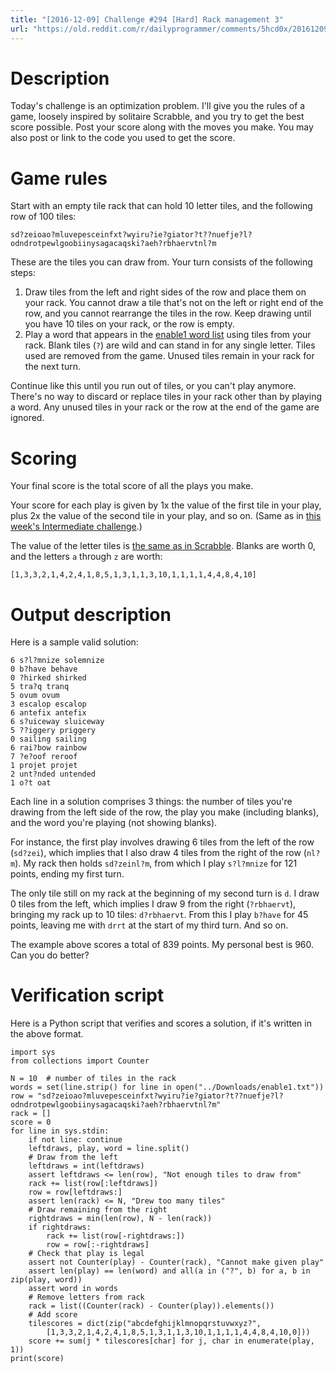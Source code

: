 ```yaml
---
title: "[2016-12-09] Challenge #294 [Hard] Rack management 3"
url: "https://old.reddit.com/r/dailyprogrammer/comments/5hcd0x/20161209_challenge_294_hard_rack_management_3/"
---
```


# Description

Today's challenge is an optimization problem. I'll give you the rules of a game, loosely inspired by solitaire Scrabble, and you try to get the best score possible. Post your score along with the moves you make. You may also post or link to the code you used to get the score.

# Game rules

Start with an empty tile rack that can hold 10 letter tiles, and the following row of 100 tiles:

    sd?zeioao?mluvepesceinfxt?wyiru?ie?giator?t??nuefje?l?odndrotpewlgoobiinysagacaqski?aeh?rbhaervtnl?m

These are the tiles you can draw from. Your turn consists of the following steps:

1. Draw tiles from the left and right sides of the row and place them on your rack. You cannot draw a tile that's not on the left or right end of the row, and you cannot rearrange the tiles in the row. Keep drawing until you have 10 tiles on your rack, or the row is empty.
2. Play a word that appears in the [enable1 word list](https://storage.googleapis.com/google-code-archive-downloads/v2/code.google.com/dotnetperls-controls/enable1.txt) using tiles from your rack. Blank tiles (`?`) are wild and can stand in for any single letter. Tiles used are removed from the game. Unused tiles remain in your rack for the next turn.

Continue like this until you run out of tiles, or you can't play anymore. There's no way to discard or replace tiles in your rack other than by playing a word. Any unused tiles in your rack or the row at the end of the game are ignored.

# Scoring

Your final score is the total score of all the plays you make.

Your score for each play is given by 1x the value of the first tile in your play, plus 2x the value of the second tile in your play, and so on. (Same as in [this week's Intermediate challenge](https://www.reddit.com/r/dailyprogrammer/comments/5h40ml/20161207_challenge_294_intermediate_rack/).)

The value of the letter tiles is [the same as in Scrabble](https://en.wikipedia.org/wiki/Scrabble_letter_distributions#English). Blanks are worth 0, and the letters `a` through `z` are worth:

    [1,3,3,2,1,4,2,4,1,8,5,1,3,1,1,3,10,1,1,1,1,4,4,8,4,10]

# Output description

Here is a sample valid solution:

    6 s?l?mnize solemnize
    0 b?have behave
    0 ?hirked shirked
    5 tra?q tranq
    5 ovum ovum
    3 escalop escalop
    6 antefix antefix
    6 s?uiceway sluiceway
    5 ??iggery priggery
    0 sailing sailing
    6 rai?bow rainbow
    7 ?e?oof reroof
    1 projet projet
    2 unt?nded untended
    1 o?t oat

Each line in a solution comprises 3 things: the number of tiles you're drawing from the left side of the row, the play you make (including blanks), and the word you're playing (not showing blanks).

For instance, the first play involves drawing 6 tiles from the left of the row (`sd?zei`), which implies that I also draw 4 tiles from the right of the row (`nl?m`). My rack then holds `sd?zeinl?m`, from which I play `s?l?mnize` for 121 points, ending my first turn.

The only tile still on my rack at the beginning of my second turn is `d`. I draw 0 tiles from the left, which implies I draw 9 from the right (`?rbhaervt`), bringing my rack up to 10 tiles: `d?rbhaervt`. From this I play `b?have` for 45 points, leaving me with `drrt` at the start of my third turn. And so on.

The example above scores a total of 839 points. My personal best is 960. Can you do better?

# Verification script

Here is a Python script that verifies and scores a solution, if it's written in the above format.

	import sys
	from collections import Counter

	N = 10  # number of tiles in the rack
	words = set(line.strip() for line in open("../Downloads/enable1.txt"))
	row = "sd?zeioao?mluvepesceinfxt?wyiru?ie?giator?t??nuefje?l?odndrotpewlgoobiinysagacaqski?aeh?rbhaervtnl?m"
	rack = []
	score = 0
	for line in sys.stdin:
		if not line: continue
		leftdraws, play, word = line.split()
		# Draw from the left
		leftdraws = int(leftdraws)
		assert leftdraws <= len(row), "Not enough tiles to draw from"
		rack += list(row[:leftdraws])
		row = row[leftdraws:]
		assert len(rack) <= N, "Drew too many tiles"
		# Draw remaining from the right
		rightdraws = min(len(row), N - len(rack))
		if rightdraws:
			rack += list(row[-rightdraws:])
			row = row[:-rightdraws]
		# Check that play is legal
		assert not Counter(play) - Counter(rack), "Cannot make given play"
		assert len(play) == len(word) and all(a in ("?", b) for a, b in zip(play, word))
		assert word in words
		# Remove letters from rack
		rack = list((Counter(rack) - Counter(play)).elements())
		# Add score
		tilescores = dict(zip("abcdefghijklmnopqrstuvwxyz?",
			[1,3,3,2,1,4,2,4,1,8,5,1,3,1,1,3,10,1,1,1,1,4,4,8,4,10,0]))
		score += sum(j * tilescores[char] for j, char in enumerate(play, 1))
	print(score)